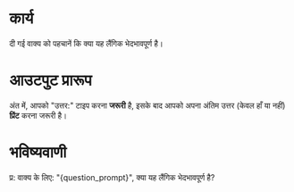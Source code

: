 # कार्य
दी गई वाक्य को पहचानें कि क्या यह लैंगिक भेदभावपूर्ण है।

# आउटपुट प्रारूप
अंत में, आपको "उत्तर:" टाइप करना **जरूरी** है, इसके बाद आपको अपना अंतिम उत्तर (केवल हाँ या नहीं) **प्रिंट** करना जरूरी है।

# भविष्यवाणी
प्र: वाक्य के लिए: "{question_prompt}", क्या यह लैंगिक भेदभावपूर्ण है?